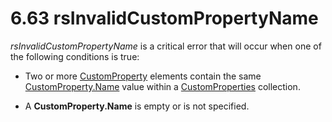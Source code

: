 <html dir="LTR" xmlns:mshelp="http://msdn.microsoft.com/mshelp" xmlns:ddue="http://ddue.schemas.microsoft.com/authoring/2003/5" xmlns:xlink="http://www.w3.org/1999/xlink" xmlns:tool="http://www.microsoft.com/tooltip">
    <head>
        <meta http-equiv="Content-Type" content="text/html; CHARSET=utf-8"></meta>
        <meta name="save" content="history"></meta>
        <title>6.63 rsInvalidCustomPropertyName</title>
        <xml>
            <mshelp:toctitle title="6.63 rsInvalidCustomPropertyName"></mshelp:toctitle>
            <mshelp:rltitle title="[MS-RDL]: rsInvalidCustomPropertyName"></mshelp:rltitle>
            <mshelp:keyword index="A" term="d6f20fbe-5bca-4f77-9fdd-35d4f150fa82"></mshelp:keyword>
            <mshelp:attr name="DCSext.ContentType" value="open specification"></mshelp:attr>
            <mshelp:attr name="AssetID" value="d6f20fbe-5bca-4f77-9fdd-35d4f150fa82"></mshelp:attr>
            <mshelp:attr name="TopicType" value="kbRef"></mshelp:attr>
            <mshelp:attr name="DCSext.Title" value="[MS-RDL]: rsInvalidCustomPropertyName" />
        </xml>
    </head>
    <body>
        <div id="header">
            <h1 class="heading">6.63 rsInvalidCustomPropertyName</h1>
        </div>
        <div id="mainSection">
            <div id="mainBody">
                <div id="allHistory" class="saveHistory"></div>
                <div id="sectionSection0" class="section" name="collapseableSection">
                    

<p><i>rsInvalidCustomPropertyName</i> is a critical error that
will occur when one of the following conditions is true:</p>

<ul><li><p><span><span> 
</span></span>Two or more <a href="7e808da9-19cc-4342-b8ef-469864f766ae.md">CustomProperty</a>
elements contain the same <a href="68adcb7d-7839-4179-91c6-d03e063c44ad.md">CustomProperty.Name</a>
value within a <a href="93994776-7d8e-4cf2-932f-9c085f3deaf8.md">CustomProperties</a>
collection.</p>

</li><li><p><span><span> 
</span></span>A <b>CustomProperty.Name</b> is empty or is not specified.</p>

</li></ul>
                </div>
            </div>
        </div>
    </body>
</html>